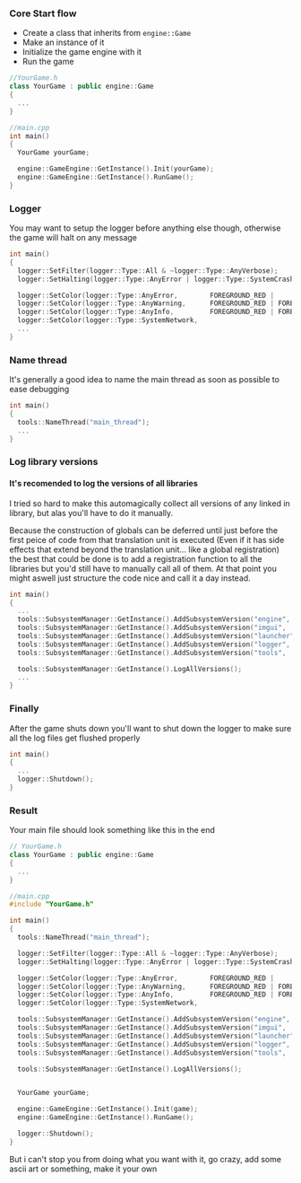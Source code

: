 ### Core Start flow
* Create a class that inherits from `engine::Game` 
* Make an instance of it
* Initialize the game engine with it
* Run the game
```cpp
//YourGame.h
class YourGame : public engine::Game
{
  ...
}
```
```cpp
//main.cpp
int main()
{
  YourGame yourGame;

  engine::GameEngine::GetInstance().Init(yourGame);
  engine::GameEngine::GetInstance().RunGame();
}
```


### Logger
You may want to setup the logger before anything else though, otherwise the game will halt on any message
```cpp
int main()
{
  logger::SetFilter(logger::Type::All & ~logger::Type::AnyVerbose);        // Set the logger filter to accept any message that isn't verbose
  logger::SetHalting(logger::Type::AnyError | logger::Type::SystemCrash);  // Halt execution on any message that is an error or an crash

  logger::SetColor(logger::Type::AnyError,        FOREGROUND_RED |                                      FOREGROUND_INTENSITY); // Color all errors   RED
  logger::SetColor(logger::Type::AnyWarning,      FOREGROUND_RED | FOREGROUND_GREEN |                   FOREGROUND_INTENSITY); // Color all warnings YELLOW
  logger::SetColor(logger::Type::AnyInfo,         FOREGROUND_RED | FOREGROUND_GREEN | FOREGROUND_BLUE | FOREGROUND_INTENSITY); // Color all info     WHITE
  logger::SetColor(logger::Type::SystemNetwork,                                       FOREGROUND_BLUE | FOREGROUND_INTENSITY); // Color all network  BLUE  
  ...
}
```

### Name thread
It's generally a good idea to name the main thread as soon as possible to ease debugging
```cpp
int main()
{
  tools::NameThread("main_thread");
  ...
}
```

### Log library versions
#### It's recomended to log the versions of all libraries

I tried so hard to make this automagically collect all versions of any linked in library, but alas you'll have to do it manually.

Because the construction of globals can be deferred until just before the first peice of code from that translation unit is executed (Even if it has side effects that extend beyond the translation unit... like a global registration) the best that could be done is to add a registration function to all the libraries but you'd still have to manually call all of them. At that point you might aswell just structure the code nice and call it a day instead.
```cpp
int main()
{
  ...
  tools::SubsystemManager::GetInstance().AddSubsystemVersion("engine",   VERSIONSTRING(ENGINE));
  tools::SubsystemManager::GetInstance().AddSubsystemVersion("imgui",    VERSIONSTRING(IMGUI));
  tools::SubsystemManager::GetInstance().AddSubsystemVersion("launcher", VERSIONSTRING(LAUNCHER));
  tools::SubsystemManager::GetInstance().AddSubsystemVersion("logger",   VERSIONSTRING(LOGGER));
  tools::SubsystemManager::GetInstance().AddSubsystemVersion("tools",    VERSIONSTRING(TOOLS));

  tools::SubsystemManager::GetInstance().LogAllVersions();
  ...
}
```

### Finally
After the game shuts down you'll want to shut down the logger to make sure all the log files get flushed properly
```cpp
int main()
{
  ...
  logger::Shutdown();
}
```

### Result
Your main file should look something like this in the end
```cpp
// YourGame.h
class YourGame : public engine::Game
{
  ...
}
```

```cpp
//main.cpp
#include "YourGame.h"

int main()
{
  tools::NameThread("main_thread");

  logger::SetFilter(logger::Type::All & ~logger::Type::AnyVerbose);
  logger::SetHalting(logger::Type::AnyError | logger::Type::SystemCrash);

  logger::SetColor(logger::Type::AnyError,        FOREGROUND_RED |                                      FOREGROUND_INTENSITY);
  logger::SetColor(logger::Type::AnyWarning,      FOREGROUND_RED | FOREGROUND_GREEN |                   FOREGROUND_INTENSITY);
  logger::SetColor(logger::Type::AnyInfo,         FOREGROUND_RED | FOREGROUND_GREEN | FOREGROUND_BLUE | FOREGROUND_INTENSITY);
  logger::SetColor(logger::Type::SystemNetwork,                                       FOREGROUND_BLUE | FOREGROUND_INTENSITY);

  tools::SubsystemManager::GetInstance().AddSubsystemVersion("engine",   VERSIONSTRING(ENGINE));
  tools::SubsystemManager::GetInstance().AddSubsystemVersion("imgui",    VERSIONSTRING(IMGUI));
  tools::SubsystemManager::GetInstance().AddSubsystemVersion("launcher", VERSIONSTRING(LAUNCHER));
  tools::SubsystemManager::GetInstance().AddSubsystemVersion("logger",   VERSIONSTRING(LOGGER));
  tools::SubsystemManager::GetInstance().AddSubsystemVersion("tools",    VERSIONSTRING(TOOLS));

  tools::SubsystemManager::GetInstance().LogAllVersions();


  YourGame yourGame;

  engine::GameEngine::GetInstance().Init(game);
  engine::GameEngine::GetInstance().RunGame();

  logger::Shutdown();
}
```
But i can't stop you from doing what you want with it, go crazy, add some ascii art or something, make it your own
